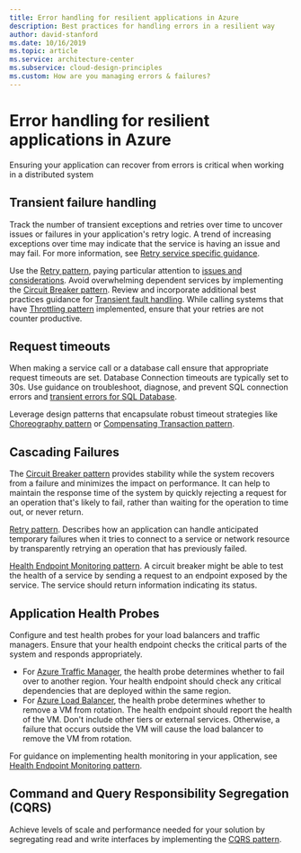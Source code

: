 ```yaml
---
title: Error handling for resilient applications in Azure
description: Best practices for handling errors in a resilient way
author: david-stanford
ms.date: 10/16/2019
ms.topic: article
ms.service: architecture-center
ms.subservice: cloud-design-principles
ms.custom: How are you managing errors & failures? 
---
```


# Error handling for resilient applications in Azure

Ensuring your application can recover from errors is critical when working in a distributed system

## Transient failure handling

Track the number of transient exceptions and retries over time to uncover issues or failures in your application's retry logic. A trend of increasing exceptions over time may indicate that the service is having an issue and may fail. For more information, see [Retry service specific guidance](/azure/architecture/best-practices/retry-service-specific).

Use the [Retry pattern](https://docs.microsoft.com/azure/architecture/patterns/retry), paying particular attention to [issues and considerations](https://docs.microsoft.com/azure/architecture/patterns/retry#issues-and-considerations). Avoid overwhelming dependent services by implementing the [Circuit Breaker pattern](https://docs.microsoft.com/azure/architecture/patterns/circuit-breaker). Review and incorporate additional best practices guidance for [Transient fault handling](https://docs.microsoft.com/azure/architecture/best-practices/transient-faults). While calling systems that have [Throttling pattern](https://docs.microsoft.com/azure/architecture/patterns/throttling) implemented, ensure that your retries are not counter productive.

## Request timeouts

When making a service call or a database call ensure that appropriate request timeouts are set.  Database Connection timeouts are typically set to 30s. Use guidance on troubleshoot, diagnose, and prevent SQL connection errors and [transient errors for SQL Database](https://docs.microsoft.com/azure/sql-database/sql-database-connectivity-issues).

Leverage design patterns that encapsulate robust timeout strategies like [Choreography pattern](https://docs.microsoft.com/azure/architecture/patterns/choreography) or [Compensating Transaction pattern](https://docs.microsoft.com/azure/architecture/patterns/compensating-transaction).

## Cascading Failures

The [Circuit Breaker pattern](https://docs.microsoft.com/azure/architecture/patterns/circuit-breaker#related-patterns-and-guidance) provides stability while the system recovers from a failure and minimizes the impact on performance. It can help to maintain the response time of the system by quickly rejecting a request for an operation that's likely to fail, rather than waiting for the operation to time out, or never return.

[Retry pattern](https://docs.microsoft.com/azure/architecture/patterns/retry). Describes how an application can handle anticipated temporary failures when it tries to connect to a service or network resource by transparently retrying an operation that has previously failed.

[Health Endpoint Monitoring pattern](https://docs.microsoft.com/azure/architecture/patterns/health-endpoint-monitoring). A circuit breaker might be able to test the health of a service by sending a request to an endpoint exposed by the service. The service should return information indicating its status.

## Application Health Probes

Configure and test health probes for your load balancers and traffic managers. Ensure that your health endpoint checks the critical parts of the system and responds appropriately.

- For [Azure Traffic Manager](/azure/traffic-manager/traffic-manager-overview/), the health probe determines whether to fail over to another region. Your health endpoint should check any critical dependencies that are deployed within the same region.
- For [Azure Load Balancer](/azure/load-balancer/load-balancer-overview/), the health probe determines whether to remove a VM from rotation. The health endpoint should report the health of the VM. Don't include other tiers or external services. Otherwise, a failure that occurs outside the VM will cause the load balancer to remove the VM from rotation.

For guidance on implementing health monitoring in your application, see [Health Endpoint Monitoring pattern](/azure/architecture/patterns/health-endpoint-monitoring).

## Command and Query Responsibility Segregation (CQRS)

Achieve levels of scale and performance needed for your solution by segregating read and write interfaces by implementing the [CQRS pattern](https://docs.microsoft.com/azure/architecture/patterns/cqrs).  

